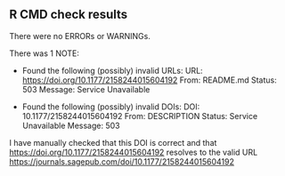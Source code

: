 ## R CMD check results
There were no ERRORs or WARNINGs. 

There was 1 NOTE:
    
* Found the following (possibly) invalid URLs:
  URL: https://doi.org/10.1177/2158244015604192
    From: README.md
    Status: 503
    Message: Service Unavailable

* Found the following (possibly) invalid DOIs:
    DOI: 10.1177/2158244015604192
    From: DESCRIPTION
    Status: Service Unavailable
    Message: 503
    
I have manually checked that this DOI is correct and that 
https://doi.org/10.1177/2158244015604192 resolves to the valid URL
https://journals.sagepub.com/doi/10.1177/2158244015604192
